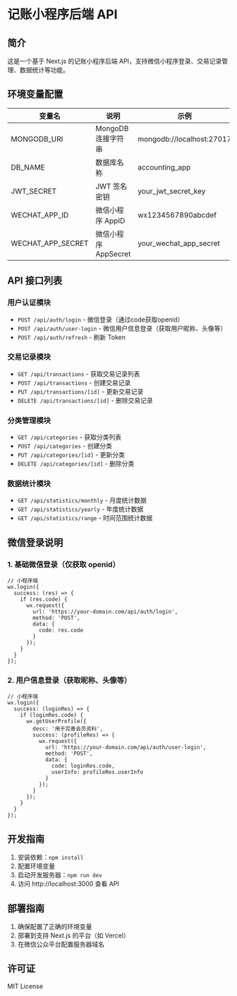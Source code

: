 # 记账小程序后端 API

## 简介

这是一个基于 Next.js 的记账小程序后端 API，支持微信小程序登录、交易记录管理、数据统计等功能。

## 环境变量配置

| 变量名 | 说明 | 示例 |
|--------|------|------|
| MONGODB_URI | MongoDB 连接字符串 | mongodb://localhost:27017 |
| DB_NAME | 数据库名称 | accounting_app |
| JWT_SECRET | JWT 签名密钥 | your_jwt_secret_key |
| WECHAT_APP_ID | 微信小程序 AppID | wx1234567890abcdef |
| WECHAT_APP_SECRET | 微信小程序 AppSecret | your_wechat_app_secret |

## API 接口列表

### 用户认证模块

- `POST /api/auth/login` - 微信登录（通过code获取openid）
- `POST /api/auth/user-login` - 微信用户信息登录（获取用户昵称、头像等）
- `POST /api/auth/refresh` - 刷新 Token

### 交易记录模块

- `GET /api/transactions` - 获取交易记录列表
- `POST /api/transactions` - 创建交易记录
- `PUT /api/transactions/[id]` - 更新交易记录
- `DELETE /api/transactions/[id]` - 删除交易记录

### 分类管理模块

- `GET /api/categories` - 获取分类列表
- `POST /api/categories` - 创建分类
- `PUT /api/categories/[id]` - 更新分类
- `DELETE /api/categories/[id]` - 删除分类

### 数据统计模块

- `GET /api/statistics/monthly` - 月度统计数据
- `GET /api/statistics/yearly` - 年度统计数据
- `GET /api/statistics/range` - 时间范围统计数据

## 微信登录说明

### 1. 基础微信登录（仅获取 openid）

```
// 小程序端
wx.login({
  success: (res) => {
    if (res.code) {
      wx.request({
        url: 'https://your-domain.com/api/auth/login',
        method: 'POST',
        data: {
          code: res.code
        }
      });
    }
  }
});
```

### 2. 用户信息登录（获取昵称、头像等）

```
// 小程序端
wx.login({
  success: (loginRes) => {
    if (loginRes.code) {
      wx.getUserProfile({
        desc: '用于完善会员资料',
        success: (profileRes) => {
          wx.request({
            url: 'https://your-domain.com/api/auth/user-login',
            method: 'POST',
            data: {
              code: loginRes.code,
              userInfo: profileRes.userInfo
            }
          });
        }
      });
    }
  }
});
```

## 开发指南

1. 安装依赖：`npm install`
2. 配置环境变量
3. 启动开发服务器：`npm run dev`
4. 访问 http://localhost:3000 查看 API

## 部署指南

1. 确保配置了正确的环境变量
2. 部署到支持 Next.js 的平台（如 Vercel）
3. 在微信公众平台配置服务器域名

## 许可证

MIT License